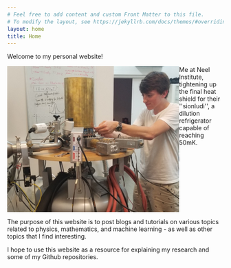 ```yaml
---
# Feel free to add content and custom Front Matter to this file.
# To modify the layout, see https://jekyllrb.com/docs/themes/#overriding-theme-defaults
layout: home
title: Home
---
```

<link rel="stylesheet" type="text/css" href="css/components/style.css">

Welcome to my personal website!
<!-- Add an image here -->
<img align = "left" src="assets/20190626neelpic.PNG" width = 400px>
<div class = "rightcaptiontext">
<span style = ""> Me at Neel Institute, tightening up the final heat shield for their ''sionludi'', a dilution refrigerator capable of reaching 50mK.
</span>
</div>
<br clear="left"/>


The purpose of this website is to post blogs and tutorials on various topics related to physics, mathematics, and machine learning - as well as other topics that I find interesting.

I hope to use this website as a resource for explaining my research and some of my Github repositories.
<!-- 
P.S. There are:
You can find the source of this project
[here](https://github.com/SimonDosda/gp-blog). -->
